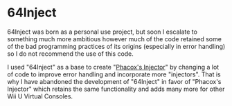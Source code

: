 # 64Inject

64Inject was born as a personal use project, but soon I escalate to something much more ambitious however much of the code retained some of the bad programming practices of its origins (especially in error handling) so I do not recommend the use of this code.

I used "64Inject" as a base to create "[Phacox's Injector]( https://github.com/phacoxcll/PhacoxsInjector)" by changing a lot of code to improve error handling and incorporate more "injectors". That is why I have abandoned the development of "64Inject" in favor of "Phacox's Injector" which retains the same functionality and adds many more for other Wii U Virtual Consoles.
